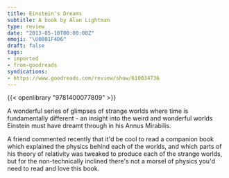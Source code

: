 ```yaml
---
title: Einstein's Dreams
subtitle: A book by Alan Lightman
type: review
date: "2013-05-10T00:00:00Z"
emoji: "\U0001F4D6"
draft: false
tags:
- imported
- from-goodreads
syndications:
- https://www.goodreads.com/review/show/610034736
---
```


{{< openlibrary "9781400077809" >}}

A wonderful series of glimpses of strange worlds where time is fundamentally different - an insight into the weird and wonderful worlds Einstein must have dreamt through in his Annus Mirabilis.

A friend commented recently that it'd be cool to read a companion book which explained the physics behind each of the worlds, and which parts of his theory of relativity was tweaked to produce each of the strange worlds, but for the non-technically inclined there's not a morsel of physics you'd need to read and love this book.

